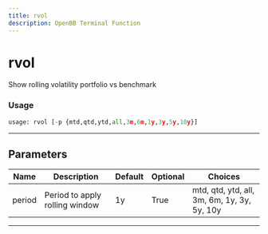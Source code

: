 ```yaml
---
title: rvol
description: OpenBB Terminal Function
---
```


# rvol

Show rolling volatility portfolio vs benchmark
### Usage 
```python
usage: rvol [-p {mtd,qtd,ytd,all,3m,6m,1y,3y,5y,10y}]
```
---
## Parameters
| Name | Description | Default | Optional | Choices |
| ---- | ----------- | ------- | -------- | ------- |
| period | Period to apply rolling window | 1y | True | mtd, qtd, ytd, all, 3m, 6m, 1y, 3y, 5y, 10y |
---
